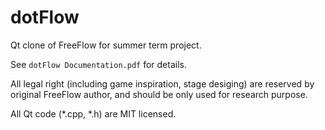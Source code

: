 dotFlow
=======

Qt clone of FreeFlow for summer term project.

See `dotFlow Documentation.pdf` for details.

All legal right (including game inspiration, stage desiging) are reserved by original FreeFlow author, and should be only used for research purpose.

All Qt code (\*.cpp, \*.h) are MIT licensed.
